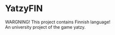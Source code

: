 # YatzyFIN
WARGNING! This project contains Finnish language! <br />
An university project of the game yatzy.
